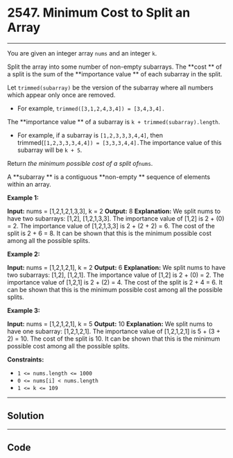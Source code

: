 # 2547. Minimum Cost to Split an Array

---

You are given an integer array `nums` and an integer `k`.

Split the array into some number of non-empty subarrays. The **cost ** of a split is the sum of the **importance value ** of each subarray in the split.

Let `trimmed(subarray)` be the version of the subarray where all numbers which appear only once are removed.

  * For example, `trimmed([3,1,2,4,3,4]) = [3,4,3,4].`



The **importance value ** of a subarray is `k + trimmed(subarray).length`.

  * For example, if a subarray is `[1,2,3,3,3,4,4]`, then trimmed(`[1,2,3,3,3,4,4]) = [3,3,3,4,4].`The importance value of this subarray will be `k + 5`.



Return _the minimum possible cost of a split of_`nums`.

A **subarray ** is a contiguous **non-empty ** sequence of elements within an array.

 

**Example 1:**


**Input:** nums = [1,2,1,2,1,3,3], k = 2
**Output:** 8
**Explanation:** We split nums to have two subarrays: [1,2], [1,2,1,3,3].
The importance value of [1,2] is 2 + (0) = 2.
The importance value of [1,2,1,3,3] is 2 + (2 + 2) = 6.
The cost of the split is 2 + 6 = 8. It can be shown that this is the minimum possible cost among all the possible splits.


**Example 2:**


**Input:** nums = [1,2,1,2,1], k = 2
**Output:** 6
**Explanation:** We split nums to have two subarrays: [1,2], [1,2,1].
The importance value of [1,2] is 2 + (0) = 2.
The importance value of [1,2,1] is 2 + (2) = 4.
The cost of the split is 2 + 4 = 6. It can be shown that this is the minimum possible cost among all the possible splits.


**Example 3:**


**Input:** nums = [1,2,1,2,1], k = 5
**Output:** 10
**Explanation:** We split nums to have one subarray: [1,2,1,2,1].
The importance value of [1,2,1,2,1] is 5 + (3 + 2) = 10.
The cost of the split is 10. It can be shown that this is the minimum possible cost among all the possible splits.


 

**Constraints:**

  * `1 <= nums.length <= 1000`
  * `0 <= nums[i] < nums.length`
  * `1 <= k <= 109`

---

## Solution



---

## Code
```python


```